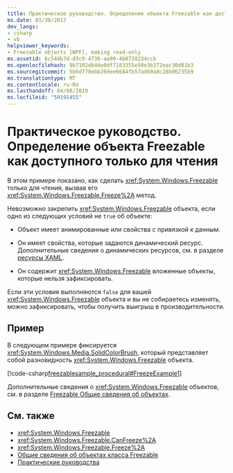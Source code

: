 ```yaml
---
title: Практическое руководство. Определение объекта Freezable как доступного только для чтения
ms.date: 03/30/2017
dev_langs:
- csharp
- vb
helpviewer_keywords:
- Freezable objects [WPF], making read-only
ms.assetid: 6c544b7d-d3c9-4736-aa90-4b8728234ccb
ms.openlocfilehash: 9b7102db4de0df7183355e50e3b372eac30d81b3
ms.sourcegitcommit: 5b6d778ebb269ee6684fb57ad69a8c28b06235b9
ms.translationtype: MT
ms.contentlocale: ru-RU
ms.lasthandoff: 04/08/2019
ms.locfileid: "59191455"
---
```

# <a name="how-to-make-a-freezable-read-only"></a>Практическое руководство. Определение объекта Freezable как доступного только для чтения
В этом примере показано, как сделать <xref:System.Windows.Freezable> только для чтения, вызвав его <xref:System.Windows.Freezable.Freeze%2A> метод.  
  
 Невозможно закрепить <xref:System.Windows.Freezable> объекта, если одно из следующих условий не `true` об объекте:  
  
-   Объект имеет анимированные или свойства с привязкой к данным.  
  
-   Он имеет свойства, которые задаются динамический ресурс. Дополнительные сведения о динамических ресурсов, см. в разделе [ресурсы XAML](xaml-resources.md).  
  
-   Он содержит <xref:System.Windows.Freezable> вложенные объекты, которые нельзя зафиксировать.  
  
 Если эти условия выполняются `false` для вашей <xref:System.Windows.Freezable> объекта и вы не собираетесь изменять, можно зафиксировать, чтобы получить выигрыш в производительности.  
  
## <a name="example"></a>Пример  
 В следующем примере фиксируется <xref:System.Windows.Media.SolidColorBrush>, который представляет собой разновидность <xref:System.Windows.Freezable> объекта.  
  
 [!code-csharp[freezablesample_procedural#FreezeExample1](~/samples/snippets/csharp/VS_Snippets_Wpf/freezablesample_procedural/CSharp/freezablesample.cs#freezeexample1)]
   
  
 Дополнительные сведения о <xref:System.Windows.Freezable> объектов, см. в разделе [Freezable Общие сведения об объектах](freezable-objects-overview.md).  
  
## <a name="see-also"></a>См. также

- <xref:System.Windows.Freezable>
- <xref:System.Windows.Freezable.CanFreeze%2A>
- <xref:System.Windows.Freezable.Freeze%2A>
- [Общие сведения об объектах класса Freezable](freezable-objects-overview.md)
- [Практические руководства](base-elements-how-to-topics.md)
